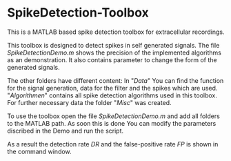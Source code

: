 # SpikeDetection-Toolbox
This is a MATLAB based spike detection toolbox for extracellular recordings. 

This toolbox is designed to detect spikes in self generated signals. 
The file *SpikeDetectionDemo.m* shows the precision of the implemented algorithms as an demonstration. It also contains parameter to change the form of the generated signals. 

The other folders have different content: 
In "*Data*" You can find the function for the signal generation, data for the filter and the spikes which are used. 
"*Algorithmen*" contains all spike detection algorithms used in this toolbox. For further necessary data the folder "*Misc*" was created. 

To use the toolbox open the file *SpikeDetectionDemo.m* and add all folders to the MATLAB path. As soon this is done You can modify the parameters discribed in the Demo and run the script. 

As a result the detection rate *DR* and the false-positive rate *FP* is shown in the command window. 
